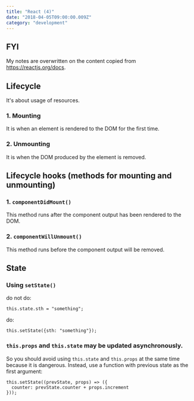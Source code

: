 ```yaml
---
title: "React (4)"
date: "2018-04-05T09:00:00.009Z"
category: "development"
---
```

## FYI
My notes are overwritten on the content copied from https://reactjs.org/docs.

## Lifecycle
It's about usage of resources. 

### 1. Mounting
It is when an element is rendered to the DOM for the first time.

### 2. Unmounting
It is when the DOM produced by the element is removed. 

## Lifecycle hooks (methods for mounting and unmounting)
### 1. `componentDidMount()`
This method runs after the component output has been rendered to the DOM.

### 2. `componentWillUnmount()`
This method runs before the component output will be removed.

## State

### Using `setState()`
do not do:
```
this.state.sth = "something";
```

do:
```
this.setState({sth: "something"});
```

### `this.props` and `this.state` may be updated asynchronously.
So you should avoid using `this.state` and `this.props` at the same time because it is dangerous. Instead, use a function with previous state as the first argument:
```
this.setState((prevState, props) => ({
  counter: prevState.counter + props.increment
}));
```


